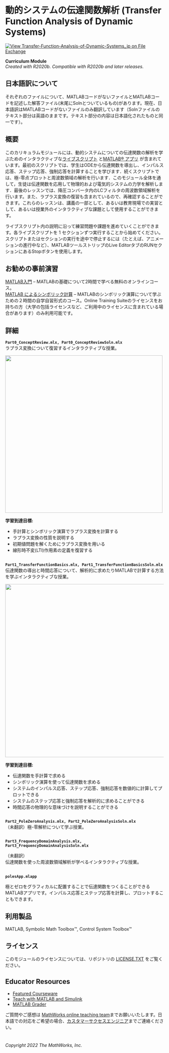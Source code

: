 # 動的システムの伝達関数解析 (Transfer Function Analysis of Dynamic Systems) 

[![View Transfer-Function-Analysis-of-Dynamic-Systems_jp on File Exchange](https://www.mathworks.com/matlabcentral/images/matlab-file-exchange.svg)](https://jp.mathworks.com/matlabcentral/fileexchange/110610-transfer-function-analysis-of-dynamic-systems_jp)

**Curriculum Module**  
_Created with R2020b. Compatible with R2020b and later releases._  

## 日本語訳について ##
それぞれのファイルについて、MATLABコードがないファイルとMATLABコードを記述した解答ファイル(末尾にSolnとついているもの)があります。現在、日本語訳はMATLABコードがないファイルのみ翻訳しています（Solnファイルのテキスト部分は英語のままです。テキスト部分の内容は日本語化されたものと同一です）。

## 概要 ##

このカリキュラムモジュールには、動的システムについての伝達関数の解析を学ぶためのインタラクティブな[ライブスクリプト](https://www.mathworks.com/products/matlab/live-editor.html) と[MATLAB&reg; アプリ](https://www.mathworks.com/products/matlab/app-designer.html) が含まれています。最初のスクリプトでは、学生はODEから伝達関数を導出し、インパルス応答、ステップ応答、強制応答を計算することを学びます．続くスクリプトでは、極-零点プロットと周波数領域の解析を行います．このモジュール全体を通して，生徒は伝達関数を応用して物理的および電気的システムの力学を解析します．最後のレッスンでは、降圧コンバータ内のLCフィルタの周波数領域解析を行います。また、ラプラス変換の復習も含まれているので、再確認することができます。これらのレッスンは、講義の一部として、あるいは教育現場での実習として、あるいは授業外のインタラクティブな課題として使用することができます。

ライブスクリプト内の説明に沿って練習問題や課題を進めていくことができます。各ライブスクリプトを 1 セクションずつ実行することから始めてください。スクリプトまたはセクションの実行を途中で停止するには（たとえば、アニメーションの進行中など）、MATLABツールストリップのLive EditorタブのRUNセクションにあるStopボタンを使用します。

## お勧めの事前演習 ##
[MATLAB入門](https://matlabacademy.mathworks.com/details/matlab-onramp/gettingstarted) – MATLABの基礎について2時間で学べる無料のオンラインコース。<br>
[MATLAB によるシンボリック計算](https://matlabacademy.mathworks.com/details/introduction-to-symbolic-math-with-matlab/symbolic) – MATLABのシンボリック演算について学ぶための２時間の自学自習形式のコース。Online Training Suiteのライセンスをお持ちの方（大学の包括ライセンスなど、ご利用中のライセンスに含まれている場合があります）のみ利用可能です。

## 詳細 ##
**`Part0_ConceptReview.mlx, Part0_ConceptReviewSoln.mlx`**  
ラプラス変換について復習するインタラクティブな授業。

<img src="https://user-images.githubusercontent.com/81383420/122928267-b055b100-d337-11eb-962d-80c290c1e6a6.gif" width="500">

**学習到達目標:**
- 手計算とシンボリック演算でラプラス変換を計算する
- ラプラス変換の性質を説明する
- 初期値問題を解くためにラプラス変換を用いる
- 線形時不変(LTI)作用素の定義を復習する

## ##
**`Part1_TransferFunctionBasics.mlx, Part1_TransferFunctionBasicsSoln.mlx`**  
伝達関数の導出と時間応答について、解析的に求めたりMATLABで計算する方法を学ぶインタラクティブな授業。

<img src="https://user-images.githubusercontent.com/81383420/122928938-573a4d00-d338-11eb-80ef-2c979eb17236.png" width="550">

**学習到達目標:**
- 伝達関数を手計算で求める
- シンボリック演算を使って伝達関数を求める
- システムのインパルス応答、ステップ応答、強制応答を数値的に計算してプロットできる
- システムのステップ応答と強制応答を解析的に求めることができる
- 時間応答の物理的な意味づけを説明することができる

## ##
**`Part2_PoleZeroAnalysis.mlx, Part2_PoleZeroAnalysisSoln.mlx`**  
（未翻訳）極-零解析について学ぶ授業。
<!-- 
<img src="https://user-images.githubusercontent.com/81383420/122929255-bb5d1100-d338-11eb-8d05-7aa7b6666f71.png" width="550">

**学習到達目標:**

（未翻訳）  
- Describe how the transfer function of a DC motor is derived
- Identify the poles and zeros of a transfer function
- Assess the stability of an LTI system based on the transfer function poles
- Relate the position of poles in the s-plane to the damping and natural frequency of a system
- Explain how poles of a second-order system relate to its dynamics
- Examine how transfer function zeros affect the dynamics of a system
-->
## ##
**`Part3_FrequencyDomainAnalysis.mlx, Part3_FrequencyDomainAnalysisSoln.mlx`**  

（未翻訳）  
伝達関数を使った周波数領域解析が学べるインタラクティブな授業。
<!-- 
<img src="https://user-images.githubusercontent.com/81383420/122929840-65d53400-d339-11eb-8a8a-2c1522bbfcf0.gif" width="550">
  
**学習到達目標:**

（未翻訳）  

- Explain how a Bode plot is generated
- Use MATLAB to numerically calculate the frequency response of a transfer function
- Discuss how features of the Bode plot relate to characteristics of physical systems
- Describe how to derive a differential equation model for a buck converter with an LC filter
- Apply the Bode plot to analyze an LC filter in a buck converter
-->
## ##
**`polesApp.mlapp`**  

極とゼロをグラフィカルに配置することで伝達関数をつくることができるMATLABアプリです。インパルス応答とステップ応答を計算し、プロットすることもできます。

## 利用製品 ##
MATLAB, Symbolic Math Toolbox&trade;, Control System Toolbox&trade;

## ライセンス ##
このモジュールのライセンスについては、リポジトリの [LICENSE.TXT](license.txt) をご覧ください。

## Educator Resources ##
* [Featured Courseware](https://www.mathworks.com/academia/courseware/course-materials.html)
* [Teach with MATLAB and Simulink](https://www.mathworks.com/academia/educators.html)
* [MATLAB Grader](https://www.mathworks.com/products/matlab-grader.html)

ご質問やご感想は <a href="mailto:onlineteaching@mathworks.com">MathWorks online teaching team</a>までお願いいたします。日本語での対応をご希望の場合、<a href="mailto:cse-jp@groups.mathworks.com">カスタマーサクセスエンジニア</a>までご連絡ください。

# #

_Copyright 2022 The MathWorks, Inc._
